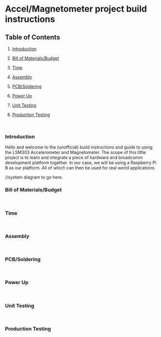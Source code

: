 Accel/Magnetometer project build instructions
=============================================

Table of Contents
-----------------

1.  [Introduction](https://github.com/rfmaynard/Accel-MagnetoMeter#introduction)

2.  [Bill of
    Materials/Budget](https://github.com/rfmaynard/Accel-MagnetoMeter#bill-of-materialsbudget)

3.  [Time](https://github.com/rfmaynard/Accel-MagnetoMeter#time)

4.  [Assembly](https://github.com/rfmaynard/Accel-MagnetoMeter#assembly)

5.  [PCB/Soldering](https://github.com/rfmaynard/Accel-MagnetoMeter#pcbsoldering)

6.  [Power Up](https://github.com/rfmaynard/Accel-MagnetoMeter#power-up)

7.  [Unit Testing](https://github.com/rfmaynard/Accel-MagnetoMeter#unit-testing)

8.  [Production
    Testing](https://github.com/rfmaynard/Accel-MagnetoMeter#production-testing)

 

### Introduction

Hello and welcome to the (unofficial) build instructions and guide to using the
LSM303 Accelerometer and Magnetometer. The scope of this little project is to
learn and integrate a piece of hardware and broadcomm development platform
together. In our case, we will be using a Raspberry Pi B as our platform. All of
which can then be used for real world applications.

//system diagram to go here.

### Bill of Materials/Budget

 

### Time

 

### Assembly

 

### PCB/Soldering

 

### Power Up

 

### Unit Testing

 

### Production Testing

###  

 
